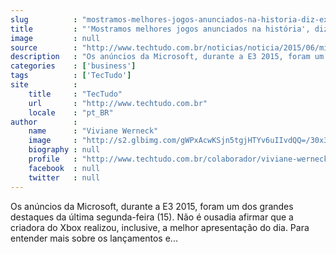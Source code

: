 ```yaml
---
slug          : "mostramos-melhores-jogos-anunciados-na-historia-diz-executivo-do-xbox"
title         : "'Mostramos melhores jogos anunciados na história', diz executivo do Xbox"
image         : null
source        : "http://www.techtudo.com.br/noticias/noticia/2015/06/microsoft-fala-sobre-lancamentos-retrocompatibilidade-e-mais-e32015.html"
description   : "Os anúncios da Microsoft, durante a E3 2015, foram um dos grandes destaques da última segunda-feira (15). Não é ousadia afirmar que a criadora do Xbox realizou, inclusive, a melhor apresentação do dia. Para entender mais sobre os lançamentos e..."
categories    : ['business']
tags          : ['TecTudo']
site          :
    title     : "TecTudo"
    url       : "http://www.techtudo.com.br"
    locale    : "pt_BR"
author        :
    name      : "Viviane Werneck"
    image     : "http://s2.glbimg.com/gWPxAcwKSjn5tgjHTYv6uIIvdQQ=/30x30/s2.glbimg.com/bKEA2FsRdcRI1c-xd-vKstqrMUQ=/74x0:960x885/140x140/s.glbimg.com/po/tt2/f/original/2015/09/27/vivianewerneck.jpg"
    biography : null
    profile   : "http://www.techtudo.com.br/colaborador/viviane-werneck.html"
    facebook  : null
    twitter   : null
---
```


Os anúncios da Microsoft, durante a E3 2015, foram um dos grandes destaques da última segunda-feira (15). Não é ousadia afirmar que a criadora do Xbox realizou, inclusive, a melhor apresentação do dia. Para entender mais sobre os lançamentos e...
